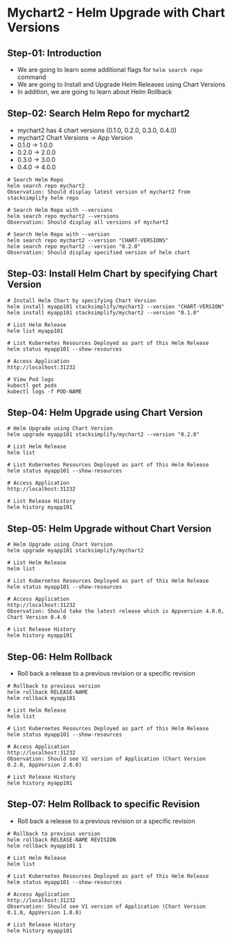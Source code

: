 # Mychart2 - Helm Upgrade with Chart Versions

## Step-01: Introduction
- We are going to learn some additional flags for `helm search repo` command
- We are going to Install and Upgrade Helm Releases using Chart Versions
- In addition, we are going to learn about Helm Rollback 

## Step-02: Search Helm Repo for mychart2
- mychart2 has 4 chart versions (0.1.0, 0.2.0, 0.3.0, 0.4.0)
- mychart2 Chart Versions -> App Version
- 0.1.0 -> 1.0.0
- 0.2.0 -> 2.0.0
- 0.3.0 -> 3.0.0
- 0.4.0 -> 4.0.0
```t
# Search Helm Repo
helm search repo mychart2
Observation: Should display latest version of mychart2 from stacksimplify helm repo

# Search Helm Repo with --versions
helm search repo mychart2 --versions
Observation: Should display all versions of mychart2

# Search Helm Repo with --version
helm search repo mychart2 --version "CHART-VERSIONS"
helm search repo mychart2 --version "0.2.0"
Observation: Should display specified version of helm chart 
```

## Step-03: Install Helm Chart by specifying Chart Version
```t
# Install Helm Chart by specifying Chart Version
helm install myapp101 stacksimplify/mychart2 --version "CHART-VERSION"
helm install myapp101 stacksimplify/mychart2 --version "0.1.0"

# List Helm Release
helm list myapp101

# List Kubernetes Resources Deployed as part of this Helm Release
helm status myapp101 --show-resources

# Access Application
http://localhost:31232

# View Pod logs
kubectl get pods
kubectl logs -f POD-NAME
```

## Step-04: Helm Upgrade using Chart Version
```t
# Helm Upgrade using Chart Version
helm upgrade myapp101 stacksimplify/mychart2 --version "0.2.0"

# List Helm Release
helm list 

# List Kubernetes Resources Deployed as part of this Helm Release
helm status myapp101 --show-resources

# Access Application
http://localhost:31232

# List Release History
helm history myapp101
```

## Step-05: Helm Upgrade without Chart Version
```t
# Helm Upgrade using Chart Version
helm upgrade myapp101 stacksimplify/mychart2

# List Helm Release
helm list 

# List Kubernetes Resources Deployed as part of this Helm Release
helm status myapp101 --show-resources

# Access Application
http://localhost:31232
Observation: Should take the latest release which is Appversion 4.0.0, Chart Version 0.4.0

# List Release History
helm history myapp101
```

## Step-06: Helm Rollback
- Roll back a release to a previous revision or a specific revision
```t
# Rollback to previous version
helm rollback RELEASE-NAME 
helm rollback myapp101

# List Helm Release
helm list 

# List Kubernetes Resources Deployed as part of this Helm Release
helm status myapp101 --show-resources

# Access Application
http://localhost:31232
Observation: Should see V2 version of Application (Chart Version 0.2.0, AppVersion 2.0.0)

# List Release History
helm history myapp101
```

## Step-07: Helm Rollback to specific Revision
- Roll back a release to a previous revision or a specific revision
```t
# Rollback to previous version
helm rollback RELEASE-NAME REVISION
helm rollback myapp101 1

# List Helm Release
helm list 

# List Kubernetes Resources Deployed as part of this Helm Release
helm status myapp101 --show-resources

# Access Application
http://localhost:31232
Observation: Should see V1 version of Application (Chart Version 0.1.0, AppVersion 1.0.0)

# List Release History
helm history myapp101
```



